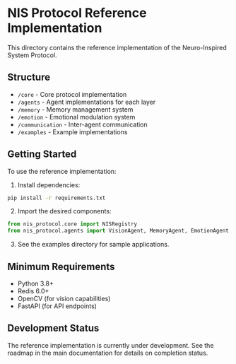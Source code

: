 # NIS Protocol Reference Implementation

This directory contains the reference implementation of the Neuro-Inspired System Protocol.

## Structure

- `/core` - Core protocol implementation
- `/agents` - Agent implementations for each layer
- `/memory` - Memory management system
- `/emotion` - Emotional modulation system
- `/communication` - Inter-agent communication
- `/examples` - Example implementations

## Getting Started

To use the reference implementation:

1. Install dependencies:
```bash
pip install -r requirements.txt
```

2. Import the desired components:
```python
from nis_protocol.core import NISRegistry
from nis_protocol.agents import VisionAgent, MemoryAgent, EmotionAgent
```

3. See the examples directory for sample applications.

## Minimum Requirements

- Python 3.8+
- Redis 6.0+
- OpenCV (for vision capabilities)
- FastAPI (for API endpoints)

## Development Status

The reference implementation is currently under development. See the roadmap in the main documentation for details on completion status. 
